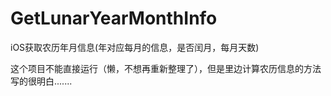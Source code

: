# GetLunarYearMonthInfo
iOS获取农历年月信息(年对应每月的信息，是否闰月，每月天数)


这个项目不能直接运行（懒，不想再重新整理了），但是里边计算农历信息的方法写的很明白.......
